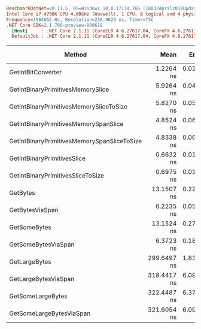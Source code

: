 ``` ini

BenchmarkDotNet=v0.11.5, OS=Windows 10.0.17134.765 (1803/April2018Update/Redstone4)
Intel Core i7-4790K CPU 4.00GHz (Haswell), 1 CPU, 8 logical and 4 physical cores
Frequency=3984652 Hz, Resolution=250.9629 ns, Timer=TSC
.NET Core SDK=2.1.700-preview-009618
  [Host]     : .NET Core 2.1.11 (CoreCLR 4.6.27617.04, CoreFX 4.6.27617.02), 64bit RyuJIT
  DefaultJob : .NET Core 2.1.11 (CoreCLR 4.6.27617.04, CoreFX 4.6.27617.02), 64bit RyuJIT


```
|                                      Method |        Mean |     Error |    StdDev |  Gen 0 | Gen 1 | Gen 2 | Allocated |
|-------------------------------------------- |------------:|----------:|----------:|-------:|------:|------:|----------:|
|                          GetIntBitConverter |   1.2264 ns | 0.0145 ns | 0.0129 ns |      - |     - |     - |         - |
|           GetIntBinaryPrimitivesMemorySlice |   5.9264 ns | 0.0477 ns | 0.0446 ns |      - |     - |     - |         - |
|     GetIntBinaryPrimitivesMemorySliceToSize |   5.8270 ns | 0.0588 ns | 0.0521 ns |      - |     - |     - |         - |
|       GetIntBinaryPrimitivesMemorySpanSlice |   4.8524 ns | 0.0612 ns | 0.0572 ns |      - |     - |     - |         - |
| GetIntBinaryPrimitivesMemorySpanSliceToSize |   4.8338 ns | 0.0622 ns | 0.0519 ns |      - |     - |     - |         - |
|                 GetIntBinaryPrimitivesSlice |   0.6632 ns | 0.0129 ns | 0.0114 ns |      - |     - |     - |         - |
|           GetIntBinaryPrimitivesSliceToSize |   0.6975 ns | 0.0144 ns | 0.0127 ns |      - |     - |     - |         - |
|                                    GetBytes |  13.1507 ns | 0.2255 ns | 0.1883 ns | 0.0076 |     - |     - |      32 B |
|                             GetBytesViaSpan |   6.2235 ns | 0.0584 ns | 0.0517 ns | 0.0076 |     - |     - |      32 B |
|                                GetSomeBytes |  13.1524 ns | 0.2742 ns | 0.2431 ns | 0.0076 |     - |     - |      32 B |
|                         GetSomeBytesViaSpan |   6.3723 ns | 0.1831 ns | 0.1798 ns | 0.0076 |     - |     - |      32 B |
|                               GetLargeBytes | 299.6497 ns | 1.8380 ns | 1.7192 ns | 0.9813 |     - |     - |    4120 B |
|                        GetLargeBytesViaSpan | 318.4417 ns | 6.0907 ns | 5.3993 ns | 0.9813 |     - |     - |    4120 B |
|                           GetSomeLargeBytes | 322.4487 ns | 6.3703 ns | 8.2832 ns | 0.9794 |     - |     - |    4112 B |
|                    GetSomeLargeBytesViaSpan | 321.6054 ns | 6.0996 ns | 5.9906 ns | 0.9794 |     - |     - |    4112 B |

